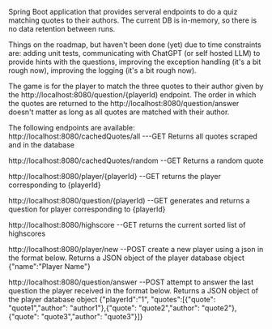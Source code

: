 Spring Boot application that provides serveral endpoints to do a quiz matching quotes to their authors. The current DB is in-memory, so there is no data retention between runs.

Things on the roadmap, but haven't been done (yet) due to time constraints are: adding unit tests, communicating with ChatGPT (or self hosted LLM) to provide hints with the questions, improving the exception handling (it's a bit rough now), improving the logging (it's a bit rough now).

The game is for the player to match the three quotes to their author given by the http://localhost:8080/question/{playerId) endpoint. The order in which the quotes are returned to the http://localhost:8080/question/answer doesn't matter as long as all quotes are matched with their author.

The following endpoints are available:
http://localhost:8080/cachedQuotes/all ---GET Returns all quotes scraped and in the database

http://localhost:8080/cachedQuotes/random --GET Returns a random quote

http://localhost:8080/player/{playerId} --GET returns the player corresponding to {playerId}

http://localhost:8080/question/{playerId) --GET generates and returns a question for player corresponding to {playerId}

http://localhost:8080/highscore --GET returns the current sorted list of highscores

http://localhost:8080/player/new --POST create a new player using a json in the format below. Returns a JSON object of the player database object
{"name":"Player Name"}

http://localhost:8080/question/answer --POST attempt to answer the last question the player received in the format below. Returns a JSON object of the player database object
{"playerId":"1", "quotes":[{"quote": "quote1","author": "author1"},{"quote": "quote2","author": "quote2"},{"quote": "quote3","author": "quote3"}]}
